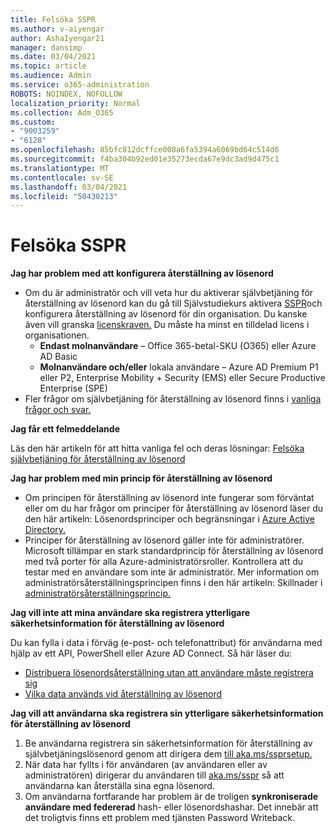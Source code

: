 ```yaml
---
title: Felsöka SSPR
ms.author: v-aiyengar
author: AshaIyengar21
manager: dansimp
ms.date: 03/04/2021
ms.topic: article
ms.audience: Admin
ms.service: o365-administration
ROBOTS: NOINDEX, NOFOLLOW
localization_priority: Normal
ms.collection: Adm_O365
ms.custom:
- "9003259"
- "6128"
ms.openlocfilehash: 85bfc812dcffce008a6fa5394a6069bd64c514d6
ms.sourcegitcommit: f4ba304b92ed01e35273ecda67e9dc3ad9d475c1
ms.translationtype: MT
ms.contentlocale: sv-SE
ms.lasthandoff: 03/04/2021
ms.locfileid: "50430213"
---
```

# <a name="troubleshoot-sspr"></a>Felsöka SSPR

**Jag har problem med att konfigurera återställning av lösenord**

- Om du är administratör och vill veta hur du aktiverar självbetjäning för återställning av lösenord kan du gå till Självstudiekurs aktivera [SSPR](https://docs.microsoft.com/azure/active-directory/authentication/tutorial-enable-sspr)och konfigurera återställning av lösenord för din organisation. Du kanske även vill granska [licenskraven.](https://docs.microsoft.com/azure/active-directory/authentication/concept-sspr-licensing?WT.mc_id=Portal-Microsoft_Azure_Support) Du måste ha minst en tilldelad licens i organisationen.
    - **Endast molnanvändare** – Office 365-betal-SKU (O365) eller Azure AD Basic
    - **Molnanvändare och/eller** lokala användare – Azure AD Premium P1 eller P2, Enterprise Mobility + Security (EMS) eller Secure Productive Enterprise (SPE)
- Fler frågor om självbetjäning för återställning av lösenord finns i [vanliga frågor och svar.](https://docs.microsoft.com/azure/active-directory/authentication/active-directory-passwords-faq?WT.mc_id=Portal-Microsoft_Azure_Support)

**Jag får ett felmeddelande**

Läs den här artikeln för att hitta vanliga fel och deras lösningar: [Felsöka självbetjäning för återställning av lösenord](https://docs.microsoft.com/azure/active-directory/authentication/active-directory-passwords-troubleshoot?WT.mc_id=Portal-Microsoft_Azure_Support)

**Jag har problem med min princip för återställning av lösenord**

- Om principen för återställning av lösenord inte fungerar som förväntat eller om du har frågor om principer för återställning av lösenord läser du den här artikeln: Lösenordsprinciper och begränsningar i [Azure Active Directory.](https://docs.microsoft.com/azure/active-directory/authentication/concept-sspr-policy?WT.mc_id=Portal-Microsoft_Azure_Support)
- Principer för återställning av lösenord gäller inte för administratörer. Microsoft tillämpar en stark standardprincip för återställning av lösenord med två porter för alla Azure-administratörsroller. Kontrollera att du testar med en användare som inte är administratör. Mer information om administratörsåterställningsprincipen finns i den här artikeln: Skillnader i [administratörsåterställningsprincip.](https://docs.microsoft.com/azure/active-directory/authentication/concept-sspr-policy?WT.mc_id=Portal-Microsoft_Azure_Support#administrator-reset-policy-differences)

**Jag vill inte att mina användare ska registrera ytterligare säkerhetsinformation för återställning av lösenord**

Du kan fylla i data i förväg (e-post- och telefonattribut) för användarna med hjälp av ett API, PowerShell eller Azure AD Connect. Så här läser du:

- [Distribuera lösenordsåterställning utan att användare måste registrera sig](https://docs.microsoft.com/azure/active-directory/active-directory-passwords-data?WT.mc_id=Portal-Microsoft_Azure_Support#set-and-read-authentication-data-using-powershell)
- [Vilka data används vid återställning av lösenord](https://docs.microsoft.com/azure/active-directory/active-directory-passwords-data?WT.mc_id=Portal-Microsoft_Azure_Support)

**Jag vill att användarna ska registrera sin ytterligare säkerhetsinformation för återställning av lösenord**

1. Be användarna registrera sin säkerhetsinformation för återställning av självbetjäningslösenord genom att dirigera dem [till aka.ms/ssprsetup.](https://mysignins.microsoft.com/security-info)
1. När data har fyllts i för användaren (av användaren eller av administratören) dirigerar du användaren till [aka.ms/sspr](https://passwordreset.microsoftonline.com/) så att användarna kan återställa sina egna lösenord.
1. Om användarna fortfarande har problem är de troligen **synkroniserade användare med federerad** hash- eller lösenordshashar.  Det innebär att det troligtvis finns ett problem med tjänsten Password Writeback.